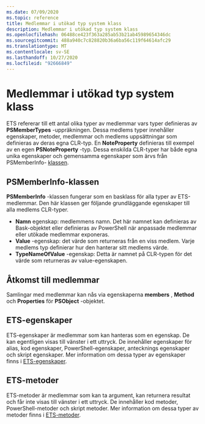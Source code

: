 ```yaml
---
ms.date: 07/09/2020
ms.topic: reference
title: Medlemmar i utökad typ system klass
description: Medlemmar i utökad typ system klass
ms.openlocfilehash: 06488ce423f363a285ab53b21ab45989654346dc
ms.sourcegitcommit: 488a940c7c828820b36a6ba56c119f64614afc29
ms.translationtype: MT
ms.contentlocale: sv-SE
ms.lasthandoff: 10/27/2020
ms.locfileid: "92666849"
---
```

# <a name="extended-type-system-class-members"></a>Medlemmar i utökad typ system klass

ETS refererar till ett antal olika typer av medlemmar vars typer definieras av **PSMemberTypes** -uppräkningen. Dessa medlems typer innehåller egenskaper, metoder, medlemmar och medlems uppsättningar som definieras av deras egna CLR-typ. En **NoteProperty** definieras till exempel av en egen **PSNoteProperty** -typ. Dessa enskilda CLR-typer har både egna unika egenskaper och gemensamma egenskaper som ärvs från PSMemberInfo- [klassen](/dotnet/api/system.management.automation.psmemberinfo).

## <a name="the-psmemberinfo-class"></a>PSMemberInfo-klassen

**PSMemberInfo** -klassen fungerar som en basklass för alla typer av ETS-medlemmar. Den här klassen ger följande grundläggande egenskaper till alla medlems CLR-typer.

- **Namn** egenskap: medlemmens namn. Det här namnet kan definieras av Bask-objektet eller definieras av PowerShell när anpassade medlemmar eller utökade medlemmar exponeras.
- **Value** -egenskap: det värde som returneras från en viss medlem. Varje medlems typ definierar hur den hanterar sitt medlems värde.
- **TypeNameOfValue** -egenskap: Detta är namnet på CLR-typen för det värde som returneras av value-egenskapen.

## <a name="accessing-members"></a>Åtkomst till medlemmar

Samlingar med medlemmar kan nås via egenskaperna **members** , **Method** och **Properties** för **PSObject** -objektet.

## <a name="ets-properties"></a>ETS-egenskaper

ETS-egenskaper är medlemmar som kan hanteras som en egenskap. De kan egentligen visas till vänster i ett uttryck. De innehåller egenskaper för alias, kod egenskaper, PowerShell-egenskaper, antecknings egenskaper och skript egenskaper. Mer information om dessa typer av egenskaper finns i [ETS-egenskaper](properties.md).

## <a name="ets-methods"></a>ETS-metoder

ETS-metoder är medlemmar som kan ta argument, kan returnera resultat och får inte visas till vänster i ett uttryck. De innehåller kod metoder, PowerShell-metoder och skript metoder.
Mer information om dessa typer av metoder finns i [ETS-metoder](methods.md).
